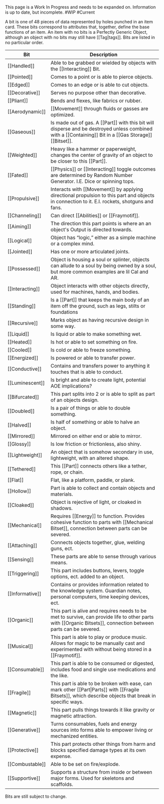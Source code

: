 This page is a Work In Progress and needs to be expanded on. Information is up to date, but incomplete. #WIP #Current 

A bit is one of 48 pieces of data represented by holes punched in an item card. These bits correspond to attributes that, together, define the base functions of an item. An item with no bits is a Perfectly Generic Object, although an object with no bits may still have [[Tag|tags]]. Bits are listed in no particular order.

| Bit             | Description                                                                                                                                                    |
| --------------- | -------------------------------------------------------------------------------------------------------------------------------------------------------------- |
| [[Handled]]     | Able to be grabbed or wielded by objects with the [[Interacting]] Bit.                                                                                         |
| [[Pointed]]     | Comes to a point or is able to pierce objects.                                                                                                                 |
| [[Edged]]       | Comes to an edge or is able to cut objects.                                                                                                                    |
| [[Decorative]]  | Serves no purpose other than decorative.                                                                                                                       |
| [[Pliant]]      | Bends and flexes, like fabrics or rubber.                                                                                                                      |
| [[Aerodynamic]] | [[Movement]] through fluids or gasses are optimized.                                                                                                           |
| [[Gaseous]]     | Is made out of gas. A [[Part]] with this bit will disperse and be destroyed unless combined with a [[Containing]] Bit in a [[Gas Storage]] [[Bitset]].         |
| [[Weighted]]    | Heavy like a hammer or paperweight, changes the center of gravity of an object to be closer to this [[Part]].                                                  |
| [[Fated]]       | [[Physics]] or [[Interacting]] toggle outcomes are determined by Random Number Generator. I.E. Dice or spinning tops.                                          |
| [[Propulsive]]  | Interacts with [[Movement]] by applying directional propulsion to this part and objects in connection to it. E.I. rockets, shotguns and fans.                  |
| [[Channeling]]  | Can direct [[Abilities]] or [[Fraymotif]].                                                                                                                     |
| [[Aiming]]      | The direction this part points is where an an object's Output is directed towards.                                                                             |
| [[Logical]]     | Object has “logic,” either as a simple machine or a complex mind.                                                                                              |
| [[Jointed]]     | Has one or more articulated joints.                                                                                                                            |
| [[Possessed]]   | Object is housing a soul or splinter, objects can allude to a soul by being owned by a soul, but more common examples are lil Cal and AR.                      |
| [[Interacting]] | Object interacts with other objects directly, used for machines, hands, and bodies.                                                                            |
| [[Standing]]    | Is a [[Part]] that keeps the main body of an item off the ground, such as legs, stilts or foundations                                                          |
| [[Recursive]]   | Marks object as having recursive design in some way.                                                                                                           |
| [[Liquid]]      | Is liquid or able to make something wet.                                                                                                                       |
| [[Heated]]      | Is hot or able to set something on fire.                                                                                                                       |
| [[Cooled]]      | Is cold or able to freeze something.                                                                                                                           |
| [[Energized]]   | Is powered or able to transfer power.                                                                                                                          |
| [[Conductive]]  | Contains and transfers power to anything it touches that is able to conduct.                                                                                   |
| [[Luminescent]] | Is bright and able to create light, potential AOE implications?                                                                                                |
| [[Bifurcated]]  | This part splits into 2 or is able to split as part of an objects design.                                                                                      |
| [[Doubled]]     | Is a pair of things or able to double something.                                                                                                               |
| [[Halved]]      | Is half of something or able to halve an object.                                                                                                               |
| [[Mirrored]]    | Mirrored on either end or able to mirror.                                                                                                                      |
| [[Glossy]]      | Is low friction or frictionless, also shiny.                                                                                                                   |
| [[Lightweight]] | An object that is somehow secondary in use, lightweight, with an altered shape.                                                                                |
| [[Tethered]]    | This [[Part]] connects others like a tether, rope, or chain.                                                                                                   |
| [[Flat]]        | Flat, like a platform, paddle, or plank.                                                                                                                       |
| [[Hollow]]      | Part is able to collect and contain objects and materials.                                                                                                     |
| [[Cloaked]]     | Object is rejective of light, or cloaked in shadows.                                                                                                           |
| [[Mechanical]]  | Requires [[Energy]] to function. Provides cohesive function to parts with [[Mechanical Bitset]], connection between parts can be severed.                      |
| [[Attaching]]   | Connects objects together, glue, welding guns, ect.                                                                                                            |
| [[Sensing]]     | These parts are able to sense through various means.                                                                                                           |
| [[Triggering]]  | This part includes buttons, levers, toggle options, ect. added to an object.                                                                                   |
| [[Informative]] | Contains or provides information related to the knowledge system. Guardian notes, personal computers, time keeping devices, ect.                               |
| [[Organic]]     | This part is alive and requires needs to be met to survive, can provide life to other parts with [[Organic Bitsets]], connection between parts can be severed. |
| [[Musical]]     | This part is able to play or produce music. Allows for magic to be manually cast and experimented with without being stored in a [[Fraymotif]].                |
| [[Consumable]]  | This part is able to be consumed or digested, includes food and single use medications and the like.                                                           |
| [[Fragile]]     | This part is able to be broken with ease, can mark other [[Part\|Parts]] with [[Fragile Bitsets]], which describe objects that break in specific ways.         |
| [[Magnetic]]    | This part pulls things towards it like gravity or magnetic attraction.                                                                                         |
| [[Generative]]  | Turns consumables, fuels and energy sources into forms able to empower living or mechanized entities.                                                          |
| [[Protective]]  | This part protects other things from harm and blocks specified damage types at its own expense.                                                                |
| [[Combustable]] | Able to be set on fire/explode.                                                                                                                                |
| [[Supportive]]  | Supports a structure from inside or between major forms. Used for skeletons and scaffolds.                                                                     |

Bits are still subject to change.

